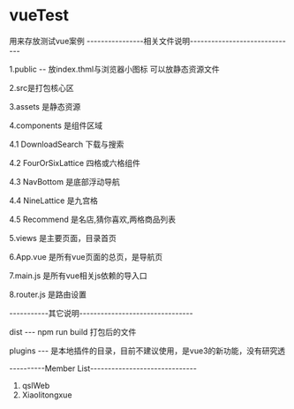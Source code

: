 # vueTest
用来存放测试vue案例
----------------相关文件说明------------------------------

1.public -- 放index.thml与浏览器小图标 可以放静态资源文件

2.src是打包核心区

3.assets 是静态资源

4.components 是组件区域

  4.1 DownloadSearch 下载与搜索

  4.2 FourOrSixLattice 四格或六格组件

  4.3 NavBottom 是底部浮动导航

  4.4 NineLattice 是九宫格

  4.5 Recommend 是名店,猜你喜欢,两格商品列表

5.views 是主要页面，目录首页

6.App.vue 是所有vue页面的总页，是导航页

7.main.js 是所有vue相关js依赖的导入口

8.router.js 是路由设置

-----------其它说明--------------------------------

dist --- npm run build 打包后的文件

plugins --- 是本地插件的目录，目前不建议使用，是vue3的新功能，没有研究透

----------Member List------------------------------

1. qslWeb
2. Xiaolitongxue